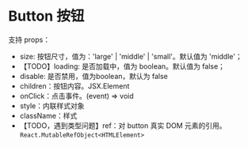 
# Button 按钮

支持 props：

- size: 按钮尺寸，值为：'large' | 'middle' | 'small'。默认值为 'middle'；
- 【TODO】loading: 是否加载中，值为 boolean。默认值为 false；
- disable: 是否禁用，值为boolean，默认为 false
- children：按钮内容。JSX.Element
- onClick：点击事件。(event) => void
- style：内联样式对象
- className：样式
- 【TODO，遇到类型问题】ref：对 button 真实 DOM 元素的引用。`React.MutableRefObject<HTMLElement>`
